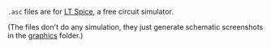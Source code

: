 `.asc` files are for [LT Spice](http://www.linear.com/designtools/software/), a free circuit simulator.

(The files don't do any simulation, they just generate schematic screenshots in the [graphics](../graphics) folder.)
